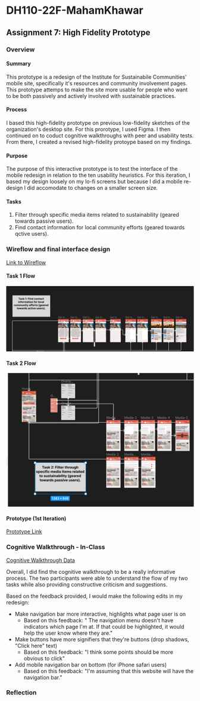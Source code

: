 # DH110-22F-MahamKhawar
## Assignment 7: High Fidelity Prototype
### Overview
#### Summary
This prototype is a redesign of the Institute for Sustainabile Communities' mobile site, specifically it's resources and community involvement pages. This prototype attemps to make the site more usable for people who want to be both passively and actively involved with sustainable practices. 

#### Process
I based this high-fidelity prototype on previous low-fidelity sketches of the organization's desktop site. For this prorotype, I used Figma. I then continued on to coduct cognitive walkthroughs with peer and usability tests. From there, I created a revised high-fidelity protoype based on my findings. 

#### Purpose
The purpose of this interactive prototype is to test the interface of the mobile redesign in relation to the ten usability heuristics. For this iteration, I based my design loosely on my lo-fi screens but because I did a mobile re-design I did accomodate to changes on a smaller screen size.
#### Tasks
1. Filter through specific media items related to sustainability (geared towards passive users).
2. Find contact information for local community efforts (geared towards qctive users).
### Wireflow and final interface design
[Link to Wireflow](https://www.figma.com/file/vahxqm3gktrfkwjEUeQbvl/Wireflow?node-id=31%3A59&t=MI6AcaaIZ9HjXgUr-1)
#### Task 1 Flow
![](../hifitask1.png)

#### Task 2 Flow
![](../hifitask2.png)

#### Prototype (1st Iteration)
[Prototype Link](https://www.figma.com/proto/HYb1oEP49dYpL5DHfSJezO/Prototype-1?page-id=0%3A1&node-id=1%3A2&viewport=203%2C182%2C0.27&scaling=scale-down&starting-point-node-id=1%3A2)

### Cognitive Walkthrough - In-Class
[Cognitive Walkthrough Data](https://docs.google.com/spreadsheets/d/1OLTQzd9SlKe1sWnlE6MGolWR03hd6t1t23vkX-vsPRQ/edit?usp=sharing)

Overall, I did find the cognitive walkthrough to be a really informative process. The two participants were able to understand the flow of my two tasks while also providing constructive criticism and suggestions.

Based on the feedback provided, I would make the following edits in my redesign: 
- Make navigation bar more interactive, highlights what page user is on
  - Based on this feedback: " The navigation menu doesn't have indicators which page I'm at. If that could be highlighted, it would help the user know where they are."
- Make buttons have more signifiers that they're buttons (drop shadows, "Click here" text)
  - Based on this feedback: "I think some points should be more obvious to click"
- Add mobile navigation bar on bottom (for iPhone safari users)
  - Based on this feedback:  "I'm assuming that this website will have the navigation bar."

### Reflection

